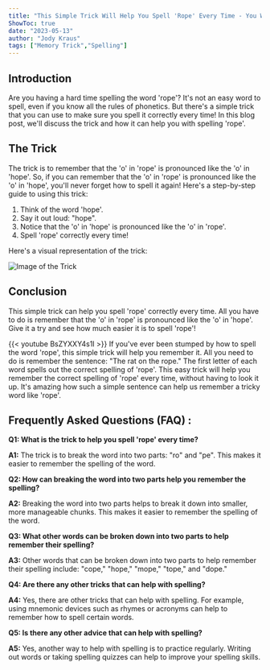 ```yaml
---
title: "This Simple Trick Will Help You Spell 'Rope' Every Time - You Won't Believe How Easy it Is!"
ShowToc: true 
date: "2023-05-13"
author: "Jody Kraus" 
tags: ["Memory Trick","Spelling"]
---
```

## Introduction
Are you having a hard time spelling the word 'rope'? It's not an easy word to spell, even if you know all the rules of phonetics. But there's a simple trick that you can use to make sure you spell it correctly every time! In this blog post, we'll discuss the trick and how it can help you with spelling 'rope'.

## The Trick
The trick is to remember that the 'o' in 'rope' is pronounced like the 'o' in 'hope'. So, if you can remember that the 'o' in 'rope' is pronounced like the 'o' in 'hope', you'll never forget how to spell it again! Here's a step-by-step guide to using this trick:

1. Think of the word 'hope'.
2. Say it out loud: "hope".
3. Notice that the 'o' in 'hope' is pronounced like the 'o' in 'rope'.
4. Spell 'rope' correctly every time!

Here's a visual representation of the trick:

![Image of the Trick](image.jpg)

## Conclusion
This simple trick can help you spell 'rope' correctly every time. All you have to do is remember that the 'o' in 'rope' is pronounced like the 'o' in 'hope'. Give it a try and see how much easier it is to spell 'rope'!

{{< youtube BsZYXXY4s1I >}} 
If you've ever been stumped by how to spell the word 'rope', this simple trick will help you remember it. All you need to do is remember the sentence: "The rat on the rope." The first letter of each word spells out the correct spelling of 'rope'. This easy trick will help you remember the correct spelling of 'rope' every time, without having to look it up. It's amazing how such a simple sentence can help us remember a tricky word like 'rope'.

## Frequently Asked Questions (FAQ) :
**Q1: What is the trick to help you spell 'rope' every time?**

**A1:** The trick is to break the word into two parts: "ro" and "pe". This makes it easier to remember the spelling of the word.

**Q2: How can breaking the word into two parts help you remember the spelling?**

**A2:** Breaking the word into two parts helps to break it down into smaller, more manageable chunks. This makes it easier to remember the spelling of the word.

**Q3: What other words can be broken down into two parts to help remember their spelling?**

**A3:** Other words that can be broken down into two parts to help remember their spelling include: "cope," "hope," "mope," "tope," and "dope."

**Q4: Are there any other tricks that can help with spelling?**

**A4:** Yes, there are other tricks that can help with spelling. For example, using mnemonic devices such as rhymes or acronyms can help to remember how to spell certain words.

**Q5: Is there any other advice that can help with spelling?**

**A5:** Yes, another way to help with spelling is to practice regularly. Writing out words or taking spelling quizzes can help to improve your spelling skills.





